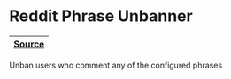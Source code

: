 [reddit-phrase-unbanner source]: https://github.com/RascalTwo/RedditPhraseUnbanner

# Reddit Phrase Unbanner

| [Source][reddit-phrase-unbanner source] |
| - |

Unban users who comment any of the configured phrases

